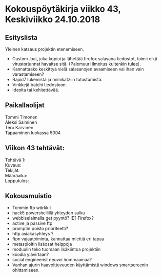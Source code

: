 # Kokouspöytäkirja viikko 43, Keskiviikko 24.10.2018  

## Esityslista  
Yleinen katsaus projektin etenemiseen.  
* Custom .bat, joka kopioi ja lähettää firefox salasana tiedostot, toimii eikä virustorjunnat havaitse sitä. (Palomuuri ilmoitus kuitenkin tulee).  
* Kannattaako keskittyä vielä salasanojen avaamiseen vai ihan vain varastamiseen?  
* Rapid7 lukemista ja mimikatziin tutustumista.  
* Vinkkejä batchi tiedostoon.  
* Ideoita tai kehitettävää.  
  
## Paikallaolijat
Tommi Timonen  
Aleksi Salminen  
Tero Karvinen  
Tapaaminen luokassa 5004  

  
## Viikon 43 tehtävät:  

Tehtävä 1:  
Kuvaus:  
Tekijät:  
Määräaika:  
Lopputulos:  





## Kokousmuistio

- Tommin ftp wörkkii
- hack5 powershellillä yhteyden sulku
- webbiselaimella get pyyntö? IE? Firefox?
- active ja passive ftp
- promptin poisto prioriteetti?
- http asiakasyhteys ?
- ftpn vajaatoiminta, kannattaa miettiä eri tapaa
- metasploitin lisäosat helppoja
- moduulin teko tuomaan lisäkiintoa projektiin
- koodia ylävirtaan?
- social engineerist neuvoi hommaamaa?
- Vanhan ajurin haavoittuvuuden käyttämistä windows smartscreenin ohittamiseen.




